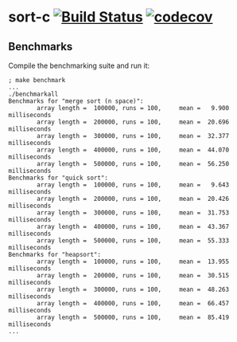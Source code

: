 # sort-c [![Build Status](https://travis-ci.org/alcortesm/sort-c.svg?branch=master)](https://travis-ci.org/alcortesm/sort-c) [![codecov](https://codecov.io/gh/alcortesm/sort-c/branch/master/graph/badge.svg)](https://codecov.io/gh/alcortesm/sort-c)

## Benchmarks

Compile the benchmarking suite and run it:

```
; make benchmark
...
./benchmarkall
Benchmarks for "merge sort (n space)":
        array length =  100000, runs = 100,     mean =   9.900 milliseconds
        array length =  200000, runs = 100,     mean =  20.696 milliseconds
        array length =  300000, runs = 100,     mean =  32.377 milliseconds
        array length =  400000, runs = 100,     mean =  44.070 milliseconds
        array length =  500000, runs = 100,     mean =  56.250 milliseconds
Benchmarks for "quick sort":
        array length =  100000, runs = 100,     mean =   9.643 milliseconds
        array length =  200000, runs = 100,     mean =  20.426 milliseconds
        array length =  300000, runs = 100,     mean =  31.753 milliseconds
        array length =  400000, runs = 100,     mean =  43.367 milliseconds
        array length =  500000, runs = 100,     mean =  55.333 milliseconds
Benchmarks for "heapsort":
        array length =  100000, runs = 100,     mean =  13.955 milliseconds
        array length =  200000, runs = 100,     mean =  30.515 milliseconds
        array length =  300000, runs = 100,     mean =  48.263 milliseconds
        array length =  400000, runs = 100,     mean =  66.457 milliseconds
        array length =  500000, runs = 100,     mean =  85.419 milliseconds
...
```


